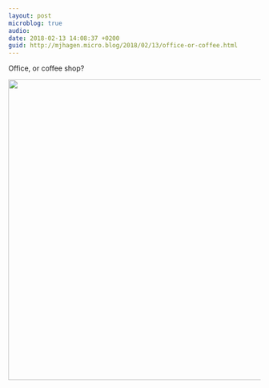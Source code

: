 ```yaml
---
layout: post
microblog: true
audio: 
date: 2018-02-13 14:08:37 +0200
guid: http://mjhagen.micro.blog/2018/02/13/office-or-coffee.html
---
```

Office, or coffee shop?

<img src="http://mjhagen.micro.blog/uploads/2018/7ed88e34f0.jpg" width="600" height="600" />
